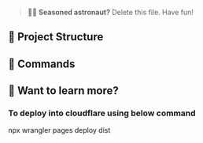 
> 🧑‍🚀 **Seasoned astronaut?** Delete this file. Have fun!

## 🚀 Project Structure

## 🧞 Commands

## 👀 Want to learn more?



### To deploy into cloudflare using below command
npx wrangler pages deploy dist